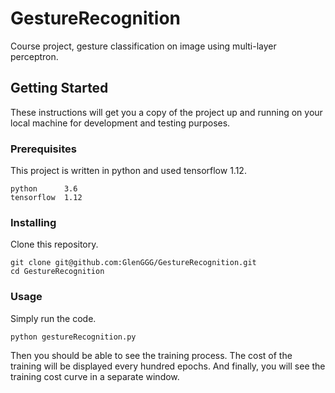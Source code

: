 # GestureRecognition

Course project, gesture classification on image using multi-layer perceptron.

## Getting Started

These instructions will get you a copy of the project up and running on your local machine for development and testing purposes.

### Prerequisites

This project is written in python and used tensorflow 1.12.

```
python		3.6
tensorflow	1.12
```

### Installing

Clone this repository.

```
git clone git@github.com:GlenGGG/GestureRecognition.git
cd GestureRecognition
```

### Usage

Simply run the code.

```
python gestureRecognition.py
```

Then you should be able to see the training process. The cost of the training will be displayed every hundred epochs. And finally, you will see the training cost curve in a separate window.
